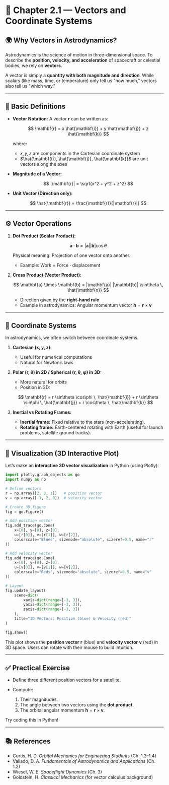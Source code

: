 # 📖 Chapter 2.1 — Vectors and Coordinate Systems

## 🌍 Why Vectors in Astrodynamics?

Astrodynamics is the science of motion in three-dimensional space. To describe the **position, velocity, and acceleration** of spacecraft or celestial bodies, we rely on **vectors**.

A vector is simply a **quantity with both magnitude and direction**. While scalars (like mass, time, or temperature) only tell us "how much," vectors also tell us "which way."

---

## 🧮 Basic Definitions

* **Vector Notation:**
  A vector **r** can be written as:

  $$
  \mathbf{r} = x \hat{\mathbf{i}} + y \hat{\mathbf{j}} + z \hat{\mathbf{k}}
  $$

  where:

  * $x, y, z$ are components in the Cartesian coordinate system
  * $\hat{\mathbf{i}}, \hat{\mathbf{j}}, \hat{\mathbf{k}}$ are unit vectors along the axes

* **Magnitude of a Vector:**

  $$
  |\mathbf{r}| = \sqrt{x^2 + y^2 + z^2}
  $$

* **Unit Vector (Direction only):**

  $$
  \hat{\mathbf{r}} = \frac{\mathbf{r}}{|\mathbf{r}|}
  $$

---

## ⚙️ Vector Operations

1. **Dot Product (Scalar Product):**

   $$
   \mathbf{a} \cdot \mathbf{b} = |\mathbf{a}| |\mathbf{b}| \cos\theta
   $$

   Physical meaning: Projection of one vector onto another.

   * Example: Work = Force $\cdot$ displacement

2. **Cross Product (Vector Product):**

   $$
   \mathbf{a} \times \mathbf{b} = |\mathbf{a}| |\mathbf{b}| \sin\theta \, \hat{\mathbf{n}}
   $$

   * Direction given by the **right-hand rule**
   * Example in astrodynamics: Angular momentum vector $\mathbf{h} = \mathbf{r} \times \mathbf{v}$

---

## 📐 Coordinate Systems

In astrodynamics, we often switch between coordinate systems.

1. **Cartesian (x, y, z):**

   * Useful for numerical computations
   * Natural for Newton’s laws

2. **Polar (r, θ) in 2D / Spherical (r, θ, φ) in 3D:**

   * More natural for orbits
   * Position in 3D:

   $$
   \mathbf{r} = r \sin\theta \cos\phi \, \hat{\mathbf{i}} + r \sin\theta \sin\phi \, \hat{\mathbf{j}} + r \cos\theta \, \hat{\mathbf{k}}
   $$

3. **Inertial vs Rotating Frames:**

   * **Inertial frame:** Fixed relative to the stars (non-accelerating).
   * **Rotating frame:** Earth-centered rotating with Earth (useful for launch problems, satellite ground tracks).

---

## 🎨 Visualization (3D Interactive Plot)

Let’s make an **interactive 3D vector visualization** in Python (using Plotly):

```python
import plotly.graph_objects as go
import numpy as np

# Define vectors
r = np.array([2, 3, 1])   # position vector
v = np.array([-1, 2, 0])  # velocity vector

# Create 3D figure
fig = go.Figure()

# Add position vector
fig.add_trace(go.Cone(
    x=[0], y=[0], z=[0],
    u=[r[0]], v=[r[1]], w=[r[2]],
    colorscale="Blues", sizemode="absolute", sizeref=0.5, name="r"
))

# Add velocity vector
fig.add_trace(go.Cone(
    x=[0], y=[0], z=[0],
    u=[v[0]], v=[v[1]], w=[v[2]],
    colorscale="Reds", sizemode="absolute", sizeref=0.5, name="v"
))

# Layout
fig.update_layout(
    scene=dict(
        xaxis=dict(range=[-3, 3]),
        yaxis=dict(range=[-3, 3]),
        zaxis=dict(range=[-3, 3])
    ),
    title="3D Vectors: Position (blue) & Velocity (red)"
)

fig.show()
```

This plot shows the **position vector** $\mathbf{r}$ (blue) and **velocity vector** $\mathbf{v}$ (red) in 3D space.
Users can rotate with their mouse to build intuition.

---

## ✅ Practical Exercise

* Define three different position vectors for a satellite.
* Compute:

  1. Their magnitudes.
  2. The angle between two vectors using the **dot product**.
  3. The orbital angular momentum $\mathbf{h} = \mathbf{r} \times \mathbf{v}$.

Try coding this in Python!

---

## 📚 References

* Curtis, H. D. *Orbital Mechanics for Engineering Students* (Ch. 1.3–1.4)
* Vallado, D. A. *Fundamentals of Astrodynamics and Applications* (Ch. 1.2)
* Wiesel, W. E. *Spaceflight Dynamics* (Ch. 3)
* Goldstein, H. *Classical Mechanics* (for vector calculus background)


